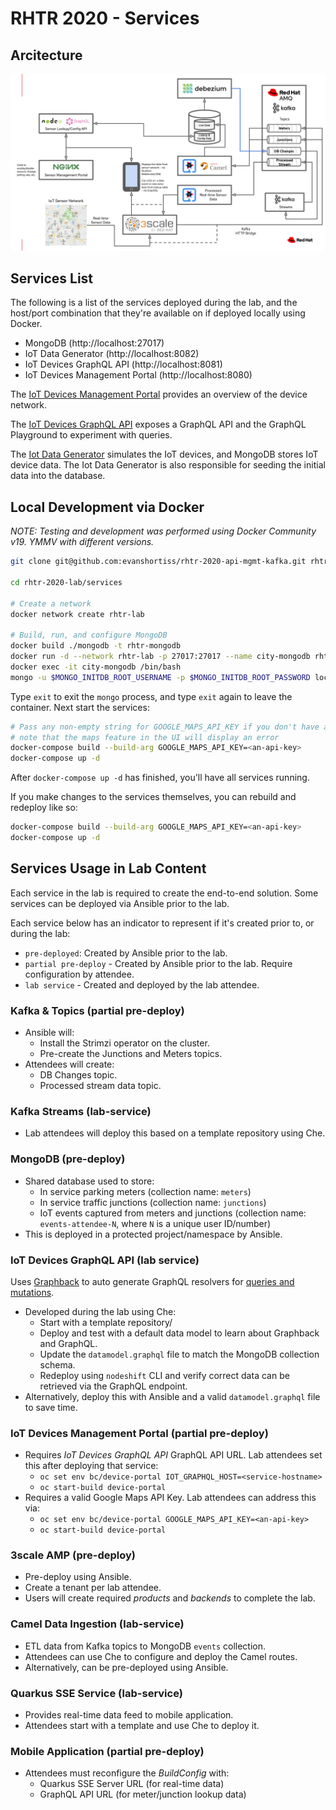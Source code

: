 # RHTR 2020 - Services

## Arcitecture

![Lab Architecture Diagram](/images/architecture.png)

## Services List

The following is a list of the services deployed during the lab, and the
host/port combination that they're available on if deployed locally using
Docker.

* MongoDB (http://localhost:27017)
* IoT Data Generator (http://localhost:8082)
* IoT Devices GraphQL API (http://localhost:8081)
* IoT Devices Management Portal (http://localhost:8080)

The [IoT Devices Management Portal](http://localhost:8080) provides an overview
of the device network.

The [IoT Devices GraphQL API](http://localhost:8081/graphql) exposes a GraphQL
API and the GraphQL Playground to experiment with queries.

The [Iot Data Generator](http://localhost:8082) simulates the IoT devices, and
MongoDB stores IoT device data. The Iot Data Generator is also responsible for
seeding the initial data into the database.


## Local Development via Docker

*NOTE: Testing and development was performed using Docker Community v19. YMMV with different versions.*

```bash
git clone git@github.com:evanshortiss/rhtr-2020-api-mgmt-kafka.git rhtr-2020-lab

cd rhtr-2020-lab/services

# Create a network
docker network create rhtr-lab

# Build, run, and configure MongoDB
docker build ./mongodb -t rhtr-mongodb
docker run -d --network rhtr-lab -p 27017:27017 --name city-mongodb rhtr-mongodb
docker exec -it city-mongodb /bin/bash
mongo -u $MONGO_INITDB_ROOT_USERNAME -p $MONGO_INITDB_ROOT_PASSWORD localhost:27017/admin --eval "rs.initiate({ _id: 'rs0', members: [ { _id: 0, host: 'localhost:27017' } ] });"
```

Type `exit` to exit the `mongo` process, and type `exit` again to leave the
container. Next start the services:

```bash
# Pass any non-empty string for GOOGLE_MAPS_API_KEY if you don't have a key, but
# note that the maps feature in the UI will display an error
docker-compose build --build-arg GOOGLE_MAPS_API_KEY=<an-api-key>
docker-compose up -d
```

After `docker-compose up -d` has finished, you'll have all services running.

If you make changes to the services themselves, you can rebuild and redeploy
like so:

```bash
docker-compose build --build-arg GOOGLE_MAPS_API_KEY=<an-api-key>
docker-compose up -d
```

## Services Usage in Lab Content

Each service in the lab is required to create the end-to-end solution. Some
services can be deployed via Ansible prior to the lab.

Each service below has an indicator to represent if it's created prior to,
or during the lab:

* `pre-deployed`: Created by Ansible prior to the lab.
* `partial pre-deploy` - Created by Ansible prior to the lab. Require configuration by attendee.
* `lab service` - Created and deployed by the lab attendee.

### Kafka & Topics (partial pre-deploy)

* Ansible will:
  * Install the Strimzi operator on the cluster.
  * Pre-create the Junctions and Meters topics.
* Attendees will create:
  * DB Changes topic.
  * Processed stream data topic.

### Kafka Streams (lab-service)

* Lab attendees will deploy this based on a template repository using Che.

### MongoDB (pre-deploy)

* Shared database used to store:
  * In service parking meters (collection name: `meters`)
  * In service traffic junctions (collection name: `junctions`)
  * IoT events captured from meters and junctions (collection name: `events-attendee-N`, where `N` is a unique user ID/number)
* This is deployed in a protected project/namespace by Ansible.

### IoT Devices GraphQL API (lab service)

Uses [Graphback](https://graphback.dev/) to auto generate GraphQL resolvers for
[queries and mutations](https://graphql.org/learn/queries/).

* Developed during the lab using Che:
  * Start with a template repository/
  * Deploy and test with a default data model to learn about Graphback and GraphQL.
  * Update the `datamodel.graphql` file to match the MongoDB collection schema.
  * Redeploy using `nodeshift` CLI and verify correct data can be retrieved via the GraphQL endpoint.
* Alternatively, deploy this with Ansible and a valid `datamodel.graphql` file to save time.

### IoT Devices Management Portal (partial pre-deploy)

* Requires *IoT Devices GraphQL API* GraphQL API URL. Lab attendees set this
after deploying that service:
  * `oc set env bc/device-portal IOT_GRAPHQL_HOST=<service-hostname>`
  * `oc start-build device-portal`
* Requires a valid Google Maps API Key. Lab attendees can address this via:
  * `oc set env bc/device-portal GOOGLE_MAPS_API_KEY=<an-api-key>`
  * `oc start-build device-portal`

### 3scale AMP (pre-deploy)

* Pre-deploy using Ansible.
* Create a tenant per lab attendee.
* Users will create required *products* and *backends* to complete the lab.

### Camel Data Ingestion (lab-service)

* ETL data from Kafka topics to MongoDB `events` collection.
* Attendees can use Che to configure and deploy the Camel routes.
* Alternatively, can be pre-deployed using Ansible.

### Quarkus SSE Service (lab-service)

* Provides real-time data feed to mobile application.
* Attendees start with a template and use Che to deploy it.

### Mobile Application (partial pre-deploy)

* Attendees must reconfigure the *BuildConfig* with:
  * Quarkus SSE Server URL (for real-time data)
  * GraphQL API URL (for meter/junction lookup data)
